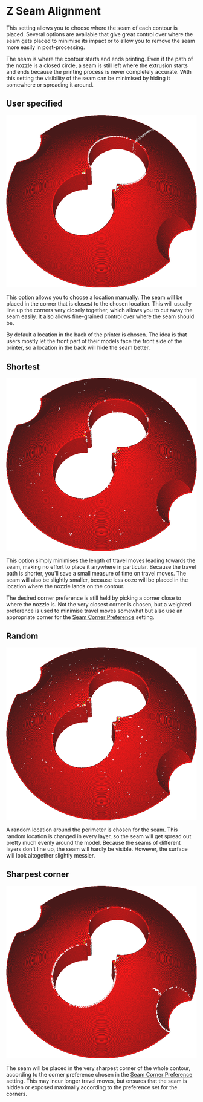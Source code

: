 Z Seam Alignment
====
This setting allows you to choose where the seam of each contour is placed. Several options are available that give great control over where the seam gets placed to minimise its impact or to allow you to remove the seam more easily in post-processing.

The seam is where the contour starts and ends printing. Even if the path of the nozzle is a closed circle, a seam is still left where the extrusion starts and ends because the printing process is never completely accurate. With this setting the visibility of the seam can be minimised by hiding it somewhere or spreading it around.

<!--screenshot {
"image_path": "z_seam_type_user.png",
"models": [{"script": "seams_on_curves.scad"}],
"camera_position": [51, -36, 132],
"settings": {
    "z_seam_corner": "z_seam_corner_outer",
    "z_seam_position": "left",
    "z_seam_type": "back"
},
"colours": 32
}-->
User specified
----
![User specified](../images/z_seam_type_user.png)

This option allows you to choose a location manually. The seam will be placed in the corner that is closest to the chosen location. This will usually line up the corners very closely together, which allows you to cut away the seam easily. It also allows fine-grained control over where the seam should be.

By default a location in the back of the printer is chosen. The idea is that users mostly let the front part of their models face the front side of the printer, so a location in the back will hide the seam better.

<!--screenshot {
"image_path": "z_seam_type_shortest.png",
"models": [{"script": "seams_on_curves.scad"}],
"camera_position": [51, -36, 132],
"settings": {
    "z_seam_corner": "z_seam_corner_outer",
    "z_seam_type": "shortest"
},
"colours": 32
}-->
Shortest
----
![Shortest](../images/z_seam_type_shortest.png)

This option simply minimises the length of travel moves leading towards the seam, making no effort to place it anywhere in particular. Because the travel path is shorter, you'll save a small measure of time on travel moves. The seam will also be slightly smaller, because less ooze will be placed in the location where the nozzle lands on the contour.

The desired corner preference is still held by picking a corner close to where the nozzle is. Not the very closest corner is chosen, but a weighted preference is used to minimise travel moves somewhat but also use an appropriate corner for the [Seam Corner Preference](z_seam_corner.md) setting.

<!--screenshot {
"image_path": "z_seam_type_random.png",
"models": [{"script": "seams_on_curves.scad"}],
"camera_position": [51, -36, 132],
"settings": {
    "z_seam_corner": "z_seam_corner_outer",
    "z_seam_type": "random"
},
"colours": 32
}-->
Random
----
![Random](../images/z_seam_type_random.png)

A random location around the perimeter is chosen for the seam. This random location is changed in every layer, so the seam will get spread out pretty much evenly around the model. Because the seams of different layers don't line up, the seam will hardly be visible. However, the surface will look altogether slightly messier.

<!--screenshot {
"image_path": "z_seam_type_sharpest.png",
"models": [{"script": "seams_on_curves.scad"}],
"camera_position": [51, -36, 132],
"settings": {
    "z_seam_corner": "z_seam_corner_outer",
    "z_seam_type": "sharpest_corner"
},
"colours": 32
}-->
Sharpest corner
----
![Sharpest corner](../images/z_seam_type_sharpest.png)

The seam will be placed in the very sharpest corner of the whole contour, according to the corner preference chosen in the [Seam Corner Preference](z_seam_corner.md) setting. This may incur longer travel moves, but ensures that the seam is hidden or exposed maximally according to the preference set for the corners.
